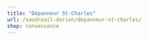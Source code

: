 ```yaml
---
title: "Dépanneur St-Charles"
url: /vaudreuil-dorion/depanneur-st-charles/
shop: convenience
---
```

